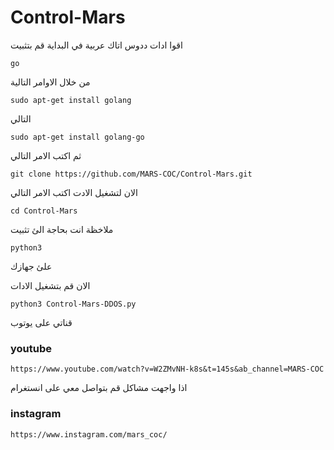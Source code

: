 # Control-Mars
اقوا ادات ددوس اتاك عربية
في البداية قم بتثبيت
```
go
```
من خلال الاوامر التالية 
```
sudo apt-get install golang
```
التالي
```
sudo apt-get install golang-go
```
ثم اكتب الامر التالي
```
git clone https://github.com/MARS-COC/Control-Mars.git
```
الان لتشغيل الادت اكتب الامر التالي 
```
cd Control-Mars
```
ملاخظة انت بحاجة الئ تثبيت 
```
python3
```
علئ جهازك 



الان قم بتشغيل الادات 
```
python3 Control-Mars-DDOS.py
```


قناتي على يوتوب 
### youtube
```
https://www.youtube.com/watch?v=W2ZMvNH-k8s&t=145s&ab_channel=MARS-COC

```
اذا واجهت مشاكل قم بتواصل معي على انستغرام 
### instagram
```
https://www.instagram.com/mars_coc/
```
